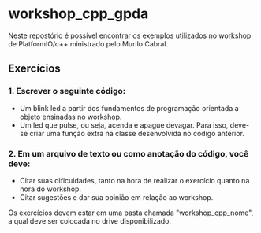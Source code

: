 # workshop_cpp_gpda
Neste repostório é possível encontrar os exemplos utilizados no workshop de PlatformIO/c++ ministrado pelo Murilo Cabral.

## Exercícios
### 1. Escrever o seguinte código:
- Um blink led a partir dos fundamentos de programação orientada a objeto ensinadas no workshop.
- Um led que pulse, ou seja, acenda e apague devagar. Para isso, deve-se criar uma função extra na classe desenvolvida no código anterior.

### 2. Em um arquivo de texto ou como anotação do código, você deve:
- Citar suas dificuldades, tanto na hora de realizar o exercício quanto na hora do workshop.
- Citar sugestões e dar sua opinião em relação ao workshop.

Os exercícios devem estar em uma pasta chamada "workshop_cpp_nome", a qual deve ser colocada no drive disponibilizado.
